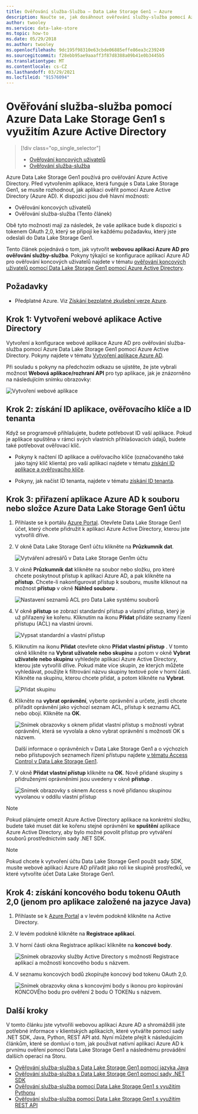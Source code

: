 ```yaml
---
title: Ověřování služba-Služba – Data Lake Storage Gen1 – Azure
description: Naučte se, jak dosáhnout ověřování služby-služba pomocí Azure Data Lake Storage Gen1 pomocí Azure Active Directory.
author: twooley
ms.service: data-lake-store
ms.topic: how-to
ms.date: 05/29/2018
ms.author: twooley
ms.openlocfilehash: 9dc195f98310e63cbde06885effe86ea3c239249
ms.sourcegitcommit: f28ebb95ae9aaaff3f87d8388a09b41e0b3445b5
ms.translationtype: MT
ms.contentlocale: cs-CZ
ms.lasthandoff: 03/29/2021
ms.locfileid: "91576094"
---
```

# <a name="service-to-service-authentication-with-azure-data-lake-storage-gen1-using-azure-active-directory"></a>Ověřování služba-služba pomocí Azure Data Lake Storage Gen1 s využitím Azure Active Directory
> [!div class="op_single_selector"]
> * [Ověřování koncových uživatelů](data-lake-store-end-user-authenticate-using-active-directory.md)
> * [Ověřování služba-služba](data-lake-store-service-to-service-authenticate-using-active-directory.md)
> 
>  

Azure Data Lake Storage Gen1 používá pro ověřování Azure Active Directory. Před vytvořením aplikace, která funguje s Data Lake Storage Gen1, se musíte rozhodnout, jak aplikaci ověřit pomocí Azure Active Directory (Azure AD). K dispozici jsou dvě hlavní možnosti:

* Ověřování koncových uživatelů 
* Ověřování služba-služba (Tento článek) 

Obě tyto možnosti mají za následek, že vaše aplikace bude k dispozici s tokenem OAuth 2,0, který se připojí ke každému požadavku, který jste odeslali do Data Lake Storage Gen1.

Tento článek pojednává o tom, jak vytvořit **webovou aplikaci Azure AD pro ověřování služby-služba**. Pokyny týkající se konfigurace aplikací Azure AD pro ověřování koncových uživatelů najdete v tématu [ověřování koncových uživatelů pomocí Data Lake Storage Gen1 pomocí Azure Active Directory](data-lake-store-end-user-authenticate-using-active-directory.md).

## <a name="prerequisites"></a>Požadavky
* Předplatné Azure. Viz [Získání bezplatné zkušební verze Azure](https://azure.microsoft.com/pricing/free-trial/).

## <a name="step-1-create-an-active-directory-web-application"></a>Krok 1: Vytvoření webové aplikace Active Directory

Vytvoření a konfigurace webové aplikace Azure AD pro ověřování služba-služba pomocí Azure Data Lake Storage Gen1 pomocí Azure Active Directory. Pokyny najdete v tématu [Vytvoření aplikace Azure AD](../active-directory/develop/howto-create-service-principal-portal.md).

Při souladu s pokyny na předchozím odkazu se ujistěte, že jste vybrali možnost **Webová aplikace/rozhraní API** pro typ aplikace, jak je znázorněno na následujícím snímku obrazovky:

![Vytvoření webové aplikace](./media/data-lake-store-authenticate-using-active-directory/azure-active-directory-create-web-app.png "Vytvoření webové aplikace")

## <a name="step-2-get-application-id-authentication-key-and-tenant-id"></a>Krok 2: získání ID aplikace, ověřovacího klíče a ID tenanta
Když se programově přihlašujete, budete potřebovat ID vaší aplikace. Pokud je aplikace spuštěna v rámci svých vlastních přihlašovacích údajů, budete také potřebovat ověřovací klíč.

* Pokyny k načtení ID aplikace a ověřovacího klíče (označovaného také jako tajný klíč klienta) pro vaši aplikaci najdete v tématu [získání ID aplikace a ověřovacího klíče](../active-directory/develop/howto-create-service-principal-portal.md#get-tenant-and-app-id-values-for-signing-in).

* Pokyny, jak načíst ID tenanta, najdete v tématu [získání ID tenanta](../active-directory/develop/howto-create-service-principal-portal.md#get-tenant-and-app-id-values-for-signing-in).

## <a name="step-3-assign-the-azure-ad-application-to-the-azure-data-lake-storage-gen1-account-file-or-folder"></a>Krok 3: přiřazení aplikace Azure AD k souboru nebo složce Azure Data Lake Storage Gen1 účtu


1. Přihlaste se k portálu [Azure Portal](https://portal.azure.com). Otevřete Data Lake Storage Gen1 účet, který chcete přidružit k aplikaci Azure Active Directory, kterou jste vytvořili dříve.
2. V okně Data Lake Storage Gen1 účtu klikněte na **Průzkumník dat**.
   
    ![Vytváření adresářů v Data Lake Storage Gen1m účtu](./media/data-lake-store-authenticate-using-active-directory/adl.start.data.explorer.png "Vytváření adresářů v Data Lakem účtu")
3. V okně **Průzkumník dat** klikněte na soubor nebo složku, pro které chcete poskytnout přístup k aplikaci Azure AD, a pak klikněte na **přístup**. Chcete-li nakonfigurovat přístup k souboru, musíte kliknout na možnost **přístup** v okně **Náhled souboru** .
   
    ![Nastavení seznamů ACL pro Data Lake systému souborů](./media/data-lake-store-authenticate-using-active-directory/adl.acl.1.png "Nastavení seznamů ACL pro Data Lake systému souborů")
4. V okně **přístup** se zobrazí standardní přístup a vlastní přístup, který je už přiřazený ke kořenu. Kliknutím na ikonu **Přidat** přidáte seznamy řízení přístupu (ACL) na vlastní úrovni.
   
    ![Vypsat standardní a vlastní přístup](./media/data-lake-store-authenticate-using-active-directory/adl.acl.2.png "Vypsat standardní a vlastní přístup")
5. Kliknutím na ikonu **Přidat** otevřete okno **Přidat vlastní přístup** . V tomto okně klikněte na **Vybrat uživatele nebo skupinu** a potom v okně **Vybrat uživatele nebo skupinu** vyhledejte aplikaci Azure Active Directory, kterou jste vytvořili dříve. Pokud máte více skupin, ze kterých můžete vyhledávat, použijte k filtrování názvu skupiny textové pole v horní části. Klikněte na skupinu, kterou chcete přidat, a potom klikněte na **Vybrat**.
   
    ![Přidat skupinu](./media/data-lake-store-authenticate-using-active-directory/adl.acl.3.png "Přidat skupinu")
6. Klikněte na **vybrat oprávnění**, vyberte oprávnění a určete, jestli chcete přiřadit oprávnění jako výchozí seznam ACL, přístup k seznamu ACL nebo obojí. Klikněte na **OK**.
   
    ![Snímek obrazovky s oknem přidat vlastní přístup s možností vybrat oprávnění, která se vyvolala a okno vybrat oprávnění s možností OK s názvem.](./media/data-lake-store-authenticate-using-active-directory/adl.acl.4.png "Přiřazení oprávnění ke skupině")
   
    Další informace o oprávněních v Data Lake Storage Gen1 a o výchozích nebo přístupových seznamech řízení přístupu najdete [v tématu Access Control v Data Lake Storage Gen1](data-lake-store-access-control.md).
7. V okně **Přidat vlastní přístup** klikněte na **OK**. Nově přidané skupiny s přidruženými oprávněními jsou uvedeny v okně **přístup** .
   
    ![Snímek obrazovky s oknem Access s nově přidanou skupinou vyvolanou v oddílu vlastní přístup](./media/data-lake-store-authenticate-using-active-directory/adl.acl.5.png "Přiřazení oprávnění ke skupině")

> [!NOTE]
> Pokud plánujete omezit Azure Active Directory aplikace na konkrétní složku, budete také muset dát ke kořenu stejné oprávnění ke **spuštění** aplikace Azure Active Directory, aby bylo možné povolit přístup pro vytváření souborů prostřednictvím sady .NET SDK.

> [!NOTE]
> Pokud chcete k vytvoření účtu Data Lake Storage Gen1 použít sady SDK, musíte webové aplikaci Azure AD přiřadit jako roli ke skupině prostředků, ve které vytvoříte účet Data Lake Storage Gen1.
> 
>

## <a name="step-4-get-the-oauth-20-token-endpoint-only-for-java-based-applications"></a>Krok 4: získání koncového bodu tokenu OAuth 2,0 (jenom pro aplikace založené na jazyce Java)

1. Přihlaste se k [Azure Portal](https://portal.azure.com) a v levém podokně klikněte na Active Directory.

2. V levém podokně klikněte na **Registrace aplikací**.

3. V horní části okna Registrace aplikací klikněte na **koncové body**.

    ![Snímek obrazovky služby Active Directory s možností Registrace aplikací a možností koncového bodu s názvem.](./media/data-lake-store-authenticate-using-active-directory/oauth-token-endpoint.png "Koncový bod tokenu OAuth")

4. V seznamu koncových bodů zkopírujte koncový bod tokenu OAuth 2,0.

    ![Snímek obrazovky okna s koncovými body s ikonou pro kopírování KONCOVÉho bodu pro ověření 2 bodu O TOKENu s názvem.](./media/data-lake-store-authenticate-using-active-directory/oauth-token-endpoint-1.png "Koncový bod tokenu OAuth")   

## <a name="next-steps"></a>Další kroky
V tomto článku jste vytvořili webovou aplikaci Azure AD a shromáždili jste potřebné informace v klientských aplikacích, které vytváříte pomocí sady .NET SDK, Java, Python, REST API atd. Nyní můžete přejít k následujícím článkům, které se domluví o tom, jak používat nativní aplikaci Azure AD k prvnímu ověření pomocí Data Lake Storage Gen1 a následnému provádění dalších operací na Storu.

* [Ověřování služba-služba s Data Lake Storage Gen1 pomocí jazyka Java](data-lake-store-service-to-service-authenticate-java.md)
* [Ověřování služba-služba s Data Lake Storage Gen1 pomocí sady .NET SDK](data-lake-store-service-to-service-authenticate-net-sdk.md)
* [Ověřování služba-služba pomocí Data Lake Storage Gen1 s využitím Pythonu](data-lake-store-service-to-service-authenticate-python.md)
* [Ověřování služba-služba pomocí Data Lake Storage Gen1 s využitím REST API](data-lake-store-service-to-service-authenticate-rest-api.md)


